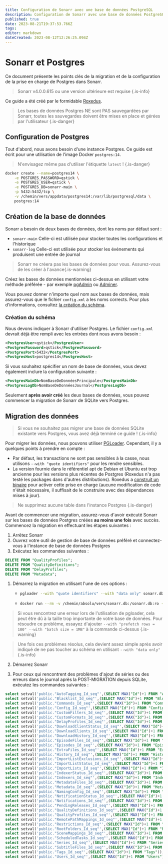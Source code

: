 ```yaml
---
title: Configuration de Sonarr avec une base de données PostgreSQL
description: Configuration de Sonarr avec une base de données PostgreSQL
published: true
date: 2023-08-21T19:37:53.766Z
tags: 
editor: markdown
dateCreated: 2023-08-12T12:26:25.094Z
---
```


# Sonarr et Postgres

Ce document présente les points clés de la migration et de la configuration de la prise en charge de Postgres dans Sonarr.

> Sonarr v4.0.0.615 ou une version ultérieure est requise
{.is-info}

Ce guide a été créé par le formidable [Roxedus](https://github.com/Roxedus).

> Les bases de données Postgres NE sont PAS sauvegardées par Sonarr, toutes les sauvegardes doivent être mises en place et gérées par l'utilisateur
{.is-danger}

## Configuration de Postgres

 Tout d'abord, nous avons besoin d'une instance Postgres. Ce guide est écrit pour une utilisation de l'image Docker `postgres:14`.

 > N'envisagez même pas d'utiliser l'étiquette `latest` ! {.is-danger}

```bash
docker create --name=postgres14 \
    -e POSTGRES_PASSWORD=qstick \
    -e POSTGRES_USER=qstick \
    -e POSTGRES_DB=sonarr-main \
    -p 5432:5432/tcp \
    -v /chemin/vers/appdata/postgres14:/var/lib/postgresql/data \
    postgres:14
```

## Création de la base de données

Sonarr a besoin de deux bases de données, dont les noms par défaut sont :

- `sonarr-main`   Celle-ci est utilisée pour stocker toutes les configurations et l'historique
- `sonarr-log`    Celle-ci est utilisée pour stocker les événements qui produisent une entrée de journal

> Sonarr ne créera pas les bases de données pour vous. Assurez-vous de les créer à l'avance{.is-warning}

Créez les bases de données mentionnées ci-dessus en utilisant votre méthode préférée - par exemple [pgAdmin](https://www.pgadmin.org/) ou [Adminer](https://www.adminer.org/).

Vous pouvez donner n'importe quel nom aux bases de données, mais assurez-vous que le fichier `config.xml` a les noms corrects. Pour plus d'informations, consultez [la création du schéma](/sonarr/postgres-setup#schema-creation).

### Création du schéma

 Nous devons indiquer à Sonarr d'utiliser Postgres. Le fichier `config.xml` devrait déjà être rempli avec les entrées dont nous avons besoin :

```xml
<PostgresUser>qstick</PostgresUser>
<PostgresPassword>qstick</PostgresPassword>
<PostgresPort>5432</PostgresPort>
<PostgresHost>postgres14</PostgresHost>
```

Si vous souhaitez spécifier un nom de base de données, vous devez également inclure la configuration suivante :

```xml
<PostgresMainDb>NomBaseDeDonnéesPrincipale</PostgresMainDb>
<PostgresLogDb>NomBaseDeDonnéesJournal</PostgresLogDb>
```

Seulement **après avoir créé** les deux bases de données, vous pouvez commencer la migration de Sonarr de SQLite vers Postgres.

## Migration des données

> Si vous ne souhaitez pas migrer une base de données SQLite existante vers Postgres, vous avez déjà terminé ce guide ! {.is-info}

Pour migrer les données, nous pouvons utiliser [PGLoader](https://github.com/dimitri/pgloader). Cependant, il y a quelques points à prendre en compte :

- Par défaut, les transactions ne sont pas sensibles à la casse, nous utilisons `--with "quote identifiers"` pour les rendre sensibles.
- La version fournie dans le référentiel apt de Debian et Ubuntu est trop ancienne pour les versions plus récentes de Postgres (Roxedus n'a pas testé les packages dans d'autres distributions).
  Roxedus a [construit un binaire](https://github.com/Roxedus/Pgloader-bin) pour activer cette prise en charge (aucune modification de code n'était nécessaire, il suffisait de le construire avec des dépendances mises à jour).

> Ne supprimez aucune table dans l'instance Postgres {.is-danger}

Avant de commencer une migration, assurez-vous d'avoir exécuté Sonarr sur les bases de données Postgres créées **au moins une fois** avec succès. Commencez la migration en effectuant les étapes suivantes :

1. Arrêtez Sonarr
1. Ouvrez votre outil de gestion de base de données préféré et connectez-vous à l'instance de base de données Postgres
1. Exécutez les commandes suivantes :

```SQL
DELETE FROM "QualityProfiles";
DELETE FROM "QualityDefinitions";
DELETE FROM "DelayProfiles";
DELETE FROM "Metadata";
```

1. Démarrez la migration en utilisant l'une de ces options :

    - ```bash
      pgloader --with "quote identifiers" --with "data only" sonarr.db 'postgresql://qstick:qstick@localhost/sonarr-main'
      ```

    - ```bash
      docker run --rm -v /chemin/absolu/vers/sonarr.db:/sonarr.db:ro --network=host ghcr.io/roxedus/pgloader --with "quote identifiers" --with "data only" /sonarr.db "postgresql://qstick:qstick@localhost/sonarr-main"
      ```

  > Si vous rencontrez une erreur lors de l'utilisation de pgloader, cela peut être dû à la taille trop importante de votre base de données. Pour résoudre ce problème, essayez d'ajouter `--with "prefetch rows = 100" --with "batch size = 1MB"` à la commande ci-dessus
  {.is-warning}

  > Une fois ces problèmes résolus, cela devient assez simple après avoir indiqué de ne pas toucher au schéma en utilisant `--with "data only"`
  {.is-info}


2. Démarrez Sonarr


3. Pour ceux qui rencontrent des problèmes d'ajout de séries ou des erreurs dans le journal après la POST-MIGRATION depuis SQLite, exécutez les commandes suivantes :
```SQL
select setval('public."AutoTagging_Id_seq"',(SELECT MAX("Id")+1 FROM "AutoTagging"));
select setval('public."Blacklist_Id_seq"',(SELECT MAX("Id")+1 FROM "Blocklist"));
select setval('public."Commands_Id_seq"',(SELECT MAX("Id")+1 FROM "Commands"));
select setval('public."Config_Id_seq"',(SELECT MAX("Id")+1 FROM "Config"));
select setval('public."CustomFilters_Id_seq"',(SELECT MAX("Id")+1 FROM "CustomFilters"));
select setval('public."CustomFormats_Id_seq"',(SELECT MAX("Id")+1 FROM "CustomFormats"));
select setval('public."DelayProfiles_Id_seq"',(SELECT MAX("Id")+1 FROM "DelayProfiles"));
select setval('public."DownloadClientStatus_Id_seq"',(SELECT MAX("Id")+1 FROM "DownloadClientStatus"));
select setval('public."DownloadClients_Id_seq"',(SELECT MAX("Id")+1 FROM "DownloadClients"));
select setval('public."DownloadHistory_Id_seq"',(SELECT MAX("Id")+1 FROM "DownloadHistory"));
select setval('public."EpisodeFiles_Id_seq"',(SELECT MAX("Id")+1 FROM "EpisodeFiles"));
select setval('public."Episodes_Id_seq"',(SELECT MAX("Id")+1 FROM "Episodes"));
select setval('public."ExtraFiles_Id_seq"',(SELECT MAX("Id")+1 FROM "ExtraFiles"));
select setval('public."History_Id_seq"',(SELECT MAX("Id")+1 FROM "History"));
select setval('public."ImportListExclusions_Id_seq"',(SELECT MAX("Id")+1 FROM "ImportListExclusions"));
select setval('public."ImportListStatus_Id_seq"',(SELECT MAX("Id")+1 FROM "ImportListStatus"));
select setval('public."ImportLists_Id_seq"',(SELECT MAX("Id")+1 FROM "ImportLists"));
select setval('public."IndexerStatus_Id_seq"',(SELECT MAX("Id")+1 FROM "IndexerStatus"));
select setval('public."Indexers_Id_seq"',(SELECT MAX("Id")+1 FROM "Indexers"));
select setval('public."MetadataFiles_Id_seq"',(SELECT MAX("Id")+1 FROM "MetadataFiles"));
select setval('public."Metadata_Id_seq"',(SELECT MAX("Id")+1 FROM "Metadata"));
select setval('public."NamingConfig_Id_seq"',(SELECT MAX("Id")+1 FROM "NamingConfig"));
select setval('public."NotificationStatus_Id_seq"',(SELECT MAX("Id")+1 FROM "NotificationStatus"));
select setval('public."Notifications_Id_seq"',(SELECT MAX("Id")+1 FROM "Notifications"));
select setval('public."PendingReleases_Id_seq"',(SELECT MAX("Id")+1 FROM "PendingReleases"));
select setval('public."QualityDefinitions_Id_seq"',(SELECT MAX("Id")+1 FROM "QualityDefinitions"));
select setval('public."QualityProfiles_Id_seq"',(SELECT MAX("Id")+1 FROM "QualityProfiles"));
select setval('public."RemotePathMappings_Id_seq"',(SELECT MAX("Id")+1 FROM "RemotePathMappings"));
select setval('public."Restrictions_Id_seq"',(SELECT MAX("Id")+1 FROM "Restrictions"));
select setval('public."RootFolders_Id_seq"',(SELECT MAX("Id")+1 FROM "RootFolders"));
select setval('public."SceneMappings_Id_seq"',(SELECT MAX("Id")+1 FROM "SceneMappings"));
select setval('public."ScheduledTasks_Id_seq"',(SELECT MAX("Id")+1 FROM "ScheduledTasks"));
select setval('public."Series_Id_seq"',(SELECT MAX("Id")+1 FROM "Series"));
select setval('public."SubtitleFiles_Id_seq"',(SELECT MAX("Id")+1 FROM "SubtitleFiles"));
select setval('public."Tags_Id_seq"',(SELECT MAX("Id")+1 FROM "Tags"));
select setval('public."Users_Id_seq"',(SELECT MAX("Id")+1 FROM "Users"));
```
